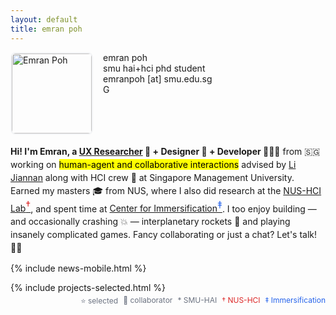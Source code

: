 ```yaml
---
layout: default
title: emran poh
---
```


<style>
@media (max-width: 768px) {
    .navbar {
        display: none;
    }
    .introduction .hello-text {
        display: none;
    }
    .introduction .mobile-hello-text {
        display: block;
    }
    .introduction .mobile-title {
        display: block;
        font-size: 1rem;
        font-weight: 600;
        margin-bottom: 0.5rem;
    }
    .projects-section {
        display: none;
    }
    .mobile-projects-section,
    .mobile-publications-section,
    .mobile-experience-section,
    .mobile-sections{
        display: block;
        width: 100%;
    }
    .introduction {
        width: 100%;
        overflow: hidden;
        margin-bottom: 1rem;
    }
    .mobile-projects-section h2,
    .mobile-publications-section h2,
    .mobile-experience-section h2 {
        margin-bottom: 0.5rem;
    }
    .profile-container {
        display: flex;
        align-items: flex-start;
        gap: 1rem;
        margin-bottom: 1rem;
    }
    .profile-info {
        display: flex;
        flex-direction: column;
        justify-content: space-between;
        height: 100%;
    }
    .profile-text {
        margin-bottom: auto;
    }
    .profile-name {
        font-size: 1.5rem;
        font-weight: 700;
        /* margin-bottom: 0.25rem; */
        text-transform: lowercase;
        /* letter-spacing: 0.05em; */
    }
    .profile-title {
        font-size: 0.875rem;
        color: #666;
        /* margin-bottom: 0.5rem; */
    }
    .profile-location,
    .profile-email {
        font-size: 0.875rem;
        color: #666;
        margin-bottom: 0.75rem;
    }
    .profile-image {
        width: 120px;
        height: 120px;
        border-radius: 0.5rem;
        object-fit: cover;
        border: 2px solid #f3f4f6;
    }
    .header-icons {
        margin-top: auto;
        display: flex;
        flex-direction: row;
        gap: 0.75rem;
    }
    .header-icons a {
        color: #000;
        text-decoration: none;
        display: flex;
        align-items: center;
        justify-content: center;
        width: 36px;
        height: 36px;
        background-color: #f3f4f6;
        border-radius: 0.5rem;
        transition: all 0.2s ease;
        box-shadow: 0 1px 2px rgba(0, 0, 0, 0.05);
    }
    .header-icons a:hover {
        color: #666;
        background-color: #e5e7eb;
        transform: translateY(-1px);
        box-shadow: 0 2px 4px rgba(0, 0, 0, 0.1);
    }
    .header-icons i {
        font-size: 1.1rem;
    }
}

@media (min-width: 769px) {
    .mobile-projects-section,
    .mobile-publications-section,
    .mobile-experience-section {
        display: none;
    }
    .introduction .mobile-hello-text,
    .introduction .mobile-title {
        display: none;
    }
    .introduction {
        margin-top: 0.5rem;
        height: auto;
        min-height: 0;
    }
    .introduction .hello-text {
        font-size: 0.875rem;
        line-height: 1.5;
    }
    .profile-container {
        display: flex;
        align-items: flex-start;
        gap: 1rem;
        margin-bottom: 1rem;
    }
    .profile-info {
        display: flex;
        flex-direction: column;
        justify-content: space-between;
        height: 100%;
    }
    .profile-text {
        margin-bottom: auto;
    }
    .profile-image {
        width: 128px;
        height: 128px;
        border-radius: 0.5rem;
        object-fit: cover;
        border: 2px solid #f3f4f6;
    }
}
</style>

<section class="w-full">
    <div class="h-64 mb-4 introduction">
        <div class="profile-container">
            <img src="{{ '/assets/images/profile.jpg' | relative_url }}" alt="Emran Poh" class="profile-image">
            <div class="profile-info">
                <div class="profile-text">
                    <div class="profile-name">emran poh</div>
                    <div class="profile-title">smu hai+hci phd student</div>
                    <!-- <div class="profile-location">currently at : 🇸🇬</div> -->
                    <div class="profile-email">emranpoh [at] smu.edu.sg</div>
                </div>
                <div class="header-icons">
                    <a href="https://scholar.google.com/citations?user=wYcrORkAAAAJ&hl=en" target="_blank" title="Google Scholar"><img src="{{ '/assets/icons/scholar.svg' | relative_url }}" alt="Google Scholar" style="width: 1.1rem; height: 1.1rem;"></a>
                    <a href="https://github.com/emranpoh" target="_blank" title="GitHub"><i class="fab fa-github"></i></a>
                    <a href="https://www.linkedin.com/in/emranpoh/" target="_blank" title="LinkedIn"><i class="fab fa-linkedin"></i></a>
                    <a href="mailto:emranpoh@gmail.com" title="Email"><i class="fas fa-envelope"></i></a>
                </div>
            </div>
        </div>
        <p class="hello-text"><b>Hi! I'm Emran, a <a href="{{ '/projects' | relative_url }}">UX Researcher</a> <span class="emoji">🧪</span> + Designer <span class="emoji">🎨</span> + Developer <span class="emoji">🧑🏻‍💻</span></b> from <span class="emoji">🇸🇬</span> working on <mark>human-agent and collaborative interactions</mark> advised by <a href="https://jchrisli.github.io/">Li Jiannan</a> along with HCI crew <span class="emoji">🥂</span> at Singapore Management University. Earned my masters <span class="emoji">🎓</span> from NUS, where I also did research at the <a href="https://synteraction.org/">NUS-HCI Lab<sup style="color: #dc2626; font-size: 1rem; position: relative;">†</sup></a>, and spent time at <a href="https://www.immersification.org/">Center for Immersification<sup style="color: #2563eb; font-size: 1rem; position: relative;">‡</sup></a>. I too enjoy building — and occasionally crashing <span class="emoji">💥</span> — interplanetary rockets <span class="emoji">🚀</span> and playing insanely complicated games. Fancy collaborating or just a chat? Let's talk! <span class="emoji">👋🏻</span></p>
        <p class="mobile-hello-text" style="font-size: 1rem; font-weight: 500;">
            <span style="font-weight: 400; color: #666;">[current + next]</span> i am a HCI research engineer at SMU + incoming phd student at smu hai-lab (sup. <a href="https://jchrisli.github.io/">Li Jiannan</a>)
        </p>
        <p class="mobile-hello-text" style="font-size: 1rem; font-weight: 500;">
            <span style="font-weight: 400; color: #666;">[research]</span> interested in <mark>how hci, ai, and creativity interact</mark>. i <mark>design computational tools</mark> that help novices develop domain expertise, particularly in creative domains.
        </p>
        <p class="mobile-hello-text" style="font-size: 1rem; font-weight: 500;">
        <span style="font-weight: 400; color: #666;">[past]</span> master in computing at <a href="https://synteraction.org/">nus-hci lab<sup style="color: #dc2626; position: relative;">†</sup></a> (sup. <a href="https://shengdongzhao.com/">Zhao Shengdong</a>, <a href="https://hcitang.github.io/">Tony Tang</a>), research engineer at <a href="https://www.immersification.org/">Center for Immersification<sup style="color: #2563eb; position: relative;">‡</sup></a> (sup. <a href="https://www.singaporetech.edu.sg/directory/faculty/kyrin-liong-yushan">Kyrin Liong</a>), bsc computer science (1st class) at <a href="https://www.gla.ac.uk/schools/computing/">uni. of glasgow</a> (sup. <a href="https://www.singaporetech.edu.sg/directory/faculty/jeannie-lee">Jeannie Lee</a>)
        </p>
        <!-- <p class="mobile-hello-text" style="font-size: 1rem; font-weight: 500;">
            <span style="font-weight: 400; color: #666;">[other]</span> masters at <a href="https://synteraction.org/">nus-hci lab<sup style="color: #dc2626; position: relative;">†</sup></a> and research engineer <a href="https://www.immersification.org/">center for immersification<sup style="color: #2563eb; position: relative;">‡</sup></a>
        </p> -->
    </div>
</section>


{% include news-mobile.html %}

<section class="projects-section">
    {% include projects-selected.html %}
</section>

<div style="display: flex; justify-content: right; margin-bottom: 1rem; gap: 0.5rem; font-size: 0.75rem; color: #6b7280; margin-top: 0.25rem;">
    <span>⭐ selected</span>
    <span>👥 collaborator</span>
    <span>* SMU-HAI</span>
    <span style="color: #dc2626;">† NUS-HCI</span>
    <span style="color: #2563eb;">‡ Immersification</span>
</div>

<section class="mobile-projects-section">
    {% include projects-mobile.html %}
    {% include publications-mobile.html %}
</section>